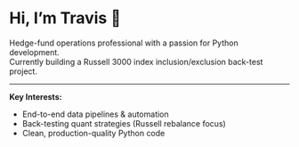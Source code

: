 # Hi, I’m Travis 👋

Hedge-fund operations professional with a passion for Python development.  
Currently building a Russell 3000 index inclusion/exclusion back-test project.  

---

**Key Interests:**  
- End-to-end data pipelines & automation  
- Back-testing quant strategies (Russell rebalance focus)  
- Clean, production-quality Python code
